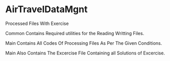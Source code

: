 # AirTravelDataMgnt
Processed Files With Exercise

Common Contains Required utilities for the Reading Writting Files.

Main Contains All Codes Of Processing Files As Per The Given Conditions.

Main Also Contains The Excercise File Containing all Solutions of Excercise.
